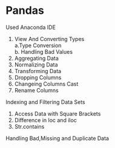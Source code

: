 # Pandas

Used Anaconda IDE
1. View And Converting Types \
    a.Type Conversion \
    b. Handling Bad Values
2. Aggregating Data
3. Normalizing Data
4. Transforming Data
5. Dropping Columns
6. Changeing Columns Cast
7. Rename Columns


Indexing and  Filtering Data Sets
1. Access Data with Square Brackets
2. Difference in loc and iloc
3. Str.contains

Handling Bad,Missing and Duplicate Data
